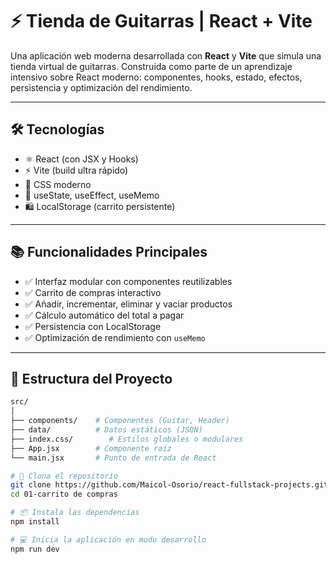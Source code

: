 # ⚡ Tienda de Guitarras | React + Vite

Una aplicación web moderna desarrollada con **React** y **Vite** que simula una tienda virtual de guitarras. Construida como parte de un aprendizaje intensivo sobre React moderno: componentes, hooks, estado, efectos, persistencia y optimización del rendimiento.

---

## 🛠️ Tecnologías

- ⚛️ React (con JSX y Hooks)
- ⚡ Vite (build ultra rápido)
- 🎨 CSS moderno
- 🧠 useState, useEffect, useMemo
- 🛍️ LocalStorage (carrito persistente)

---

## 📚 Funcionalidades Principales

- ✅ Interfaz modular con componentes reutilizables
- ✅ Carrito de compras interactivo
- ✅ Añadir, incrementar, eliminar y vaciar productos
- ✅ Cálculo automático del total a pagar
- ✅ Persistencia con LocalStorage
- ✅ Optimización de rendimiento con `useMemo`

---

## 🧱 Estructura del Proyecto

```bash
src/
│
├── components/    # Componentes (Guitar, Header)
├── data/          # Datos estáticos (JSON)
├── index.css/        # Estilos globales o modulares
├── App.jsx        # Componente raíz
└── main.jsx       # Punto de entrada de React

# 🔁 Clona el repositorio
git clone https://github.com/Maicol-Osorio/react-fullstack-projects.git
cd 01-carrito de compras

# 📦 Instala las dependencias
npm install

# 💻 Inicia la aplicación en modo desarrollo
npm run dev

